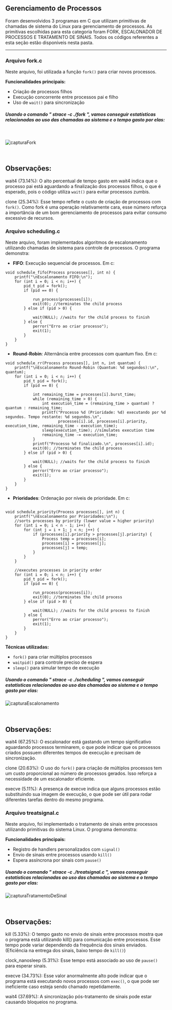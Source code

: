 ## Gerenciamento de Processos

Foram desenvolvidos 3 programas em C que utilizam primitivas de chamadas de sistema do Linux para gerenciamento de processos. As primitivas escolhidas para esta categoria foram FORK, ESCALONADOR DE PROCESSOS E TRATAMENTO DE SINAIS. Todos os códigos referentes a esta seção estão disponíveis nesta pasta.

---

### Arquivo fork.c
Neste arquivo, foi utilizada a função `fork()` para criar novos processos.

**Funcionalidades principais:**
- Criação de processos filhos
- Execução concorrente entre processos pai e filho
- Uso de `wait()` para sincronização

##### Usando o comando " strace -c ./fork ", vamos conseguir estatísticas relacionadas ao uso das chamadas ao sistema e o tempo gasto por elas: 
<p>&nbsp;</p>







![capturaFork](https://github.com/user-attachments/assets/c20a6304-d2ed-4070-bd30-1ea86e795d57)
<p>&nbsp;</p>


## Observações:

wait4 (73.14%): O alto percentual de tempo gasto em wait4 indica que o processo pai está aguardando a finalização dos processos filhos, o que é esperado, pois o código utiliza `wait()` para evitar processos zumbis.

clone (25.34%): Esse tempo reflete o custo de criação de processos com `fork()`. Como fork é uma operação relativamente cara, esse número reforça a importância de um bom gerenciamento de processos para evitar consumo excessivo de recursos.


### Arquivo scheduling.c
Neste arquivo, foram implementados algoritmos de escalonamento utilizando chamadas de sistema para controle de processos. O programa demonstra:
- **FIFO**: Execução sequencial de processos. Em c:
```
void schedule_fifo(Process processes[], int n) {
    printf("\nEscalonamento FIFO:\n");
    for (int i = 0; i < n; i++) {
        pid_t pid = fork();
        if (pid == 0) {

            run_process(processes[i]);
            exit(0); //terminates the child process
        } else if (pid > 0) {

            wait(NULL); //waits for the child process to finish
        } else {
            perror("Erro ao criar processo");
            exit(1);
        }
    }
}
```

- **Round-Robin**: Alternância entre processos com quantum fixo. Em c:

```
void schedule_rr(Process processes[], int n, int quantum) {
    printf("\nEscalonamento Round-Robin (Quantum: %d segundos):\n", quantum);
    for (int i = 0; i < n; i++) {
        pid_t pid = fork();
        if (pid == 0) {

            int remaining_time = processes[i].burst_time;
            while (remaining_time > 0) {
                int execution_time = (remaining_time > quantum) ? quantum : remaining_time;
                printf("Processo %d (Prioridade: %d) executando por %d segundos. Tempo restante: %d segundos.\n",
                       processes[i].id, processes[i].priority, execution_time, remaining_time - execution_time);
                sleep(execution_time); //simulates execution time
                remaining_time -= execution_time;
            }
            printf("Processo %d finalizado.\n", processes[i].id);
            exit(0); //terminates the child process
        } else if (pid > 0) {

            wait(NULL); //waits for the child process to finish
        } else {
            perror("Erro ao criar processo");
            exit(1);
        }
    }
}
```  
- **Prioridades**: Ordenação por níveis de prioridade. Em c:

```

void schedule_priority(Process processes[], int n) {
    printf("\nEscalonamento por Prioridades:\n");
    //sorts processes by priority (lower value = higher priority)
    for (int i = 0; i < n - 1; i++) {
        for (int j = i + 1; j < n; j++) {
            if (processes[i].priority > processes[j].priority) {
                Process temp = processes[i];
                processes[i] = processes[j];
                processes[j] = temp;
            }
        }
    }

    //executes processes in priority order
    for (int i = 0; i < n; i++) {
        pid_t pid = fork();
        if (pid == 0) {

            run_process(processes[i]);
            exit(0); //terminates the child process
        } else if (pid > 0) {

            wait(NULL); //waits for the child process to finish
        } else {
            perror("Erro ao criar processo");
            exit(1);
        }
    }
}

```
**Técnicas utilizadas:**
- `fork()` para criar múltiplos processos
- `waitpid()` para controle preciso de espera
- `sleep()` para simular tempo de execução

##### Usando o comando " strace -c ./scheduling ", vamos conseguir estatísticas relacionadas ao uso das chamadas ao sistema e o tempo gasto por elas: 
![capturaEscalonamento](https://github.com/user-attachments/assets/942cd56d-e4e2-401a-9aee-53e48e7ae87b)
<p>&nbsp;</p>


## Observações:

wait4 (67.25%): O escalonador está gastando um tempo significativo aguardando processos terminarem, o que pode indicar que os processos criados possuem diferentes tempos de execução e precisam de sincronização.

clone (20.63%): O uso do `fork()` para criação de múltiplos processos tem um custo proporcional ao número de processos gerados. Isso reforça a necessidade de um escalonador eficiente.

execve (5.11%): A presença de execve indica que alguns processos estão substituindo sua imagem de execução, o que pode ser útil para rodar diferentes tarefas dentro do mesmo programa.



### Arquivo treatsignal.c

Neste arquivo, foi implementado o tratamento de sinais entre processos utilizando primitivas do sistema Linux. O programa demonstra:

**Funcionalidades principais:**
- Registro de handlers personalizados com `signal()`
- Envio de sinais entre processos usando `kill()`
- Espera assíncrona por sinais com `pause()`



##### Usando o comando " strace -c ./treatsignal.c ", vamos conseguir estatísticas relacionadas ao uso das chamadas ao sistema e o tempo gasto por elas: 
![capturaTratamentoDeSinal](https://github.com/user-attachments/assets/5c50d952-e9d0-419f-b5ec-763d7892233c)
<p>&nbsp;</p>

## Observações:

kill (5.33%): O tempo gasto no envio de sinais entre processos mostra que o programa está utilizando kill() para comunicação entre processos. Esse tempo pode variar dependendo da frequência dos sinais enviados. (Eficiência na entrega dos sinais, baixo tempo de `kill()`)

clock_nanosleep (5.31%): Esse tempo está associado ao uso de `pause()` para esperar sinais. 

execve (34.73%): Esse valor anormalmente alto pode indicar que o programa está executando novos processos com `exec()`, o que pode ser ineficiente caso esteja sendo chamado repetidamente.

wait4 (37.69%): A sincronização pós-tratamento de sinais pode estar causando bloqueios no programa. 

